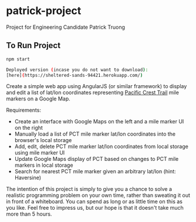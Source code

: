 # patrick-project

Project for Engineering Candidate Patrick Truong

## To Run Project

```sh
npm start

Deployed version (incase you do not want to download):
[here](https://sheltered-sands-94421.herokuapp.com/)

```

Create a simple web app using AngularJS (or similar framework) to display and edit a list of lat/lon coordinates representing [Pacific Crest Trail](http://en.wikipedia.org/wiki/Pacific_Crest_Trail) mile markers on a Google Map.

Requirements:

* Create an interface with Google Maps on the left and a mile marker UI on the right
* Manually load a list of PCT mile marker lat/lon coordinates into the browser's local storage
* Add, edit, delete PCT mile marker lat/lon coordinates from local storage using mile marker UI
* Update Google Maps display of PCT based on changes to PCT mile markers in local storage
* Search for nearest PCT mile marker given an arbitrary lat/lon (hint: Haversine)

The intention of this project is simply to give you a chance to solve a realistic programming problem on your own time, rather than sweating it out in front of a whiteboard. You can spend as long or as little time on this as you like. Feel free to impress us, but our hope is that it doesn't take much more than 5 hours.
